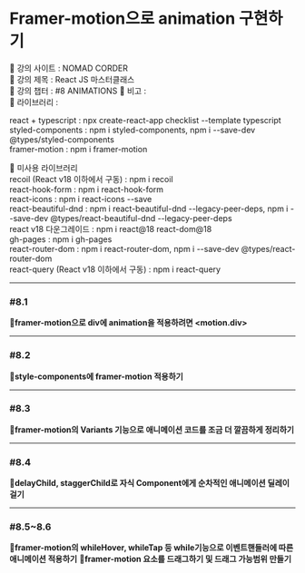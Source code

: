 # Framer-motion으로 animation 구현하기

📍 강의 사이트 : NOMAD CORDER  
📍 강의 제목 : React JS 마스터클래스  
📍 강의 챕터 : #8 ANIMATIONS
📍 비고 :  
📍 라이브러리 :  

react + typescript : npx create-react-app checklist --template typescript  
styled-components : npm i styled-components, npm i --save-dev @types/styled-components  
framer-motion : npm i framer-motion

🚫 미사용 라이브러리  
recoil (React v18 이하에서 구동) : npm i recoil  
react-hook-form : npm i react-hook-form  
react-icons : npm i react-icons --save  
react-beautiful-dnd : npm i react-beautiful-dnd --legacy-peer-deps, npm i --save-dev   @types/react-beautiful-dnd --legacy-peer-deps  
react v18 다운그레이드 : npm i react@18 react-dom@18    
gh-pages : npm i gh-pages    
react-router-dom : npm i react-router-dom, npm i --save-dev @types/react-router-dom  
react-query (React v18 이하에서 구동) : npm i react-query   

---

### #8.1

**📗framer-motion으로 div에 animation을 적용하려면 \<motion.div>**

---

### #8.2

**📗style-components에 framer-motion 적용하기**

---

### #8.3

**📗framer-motion의 Variants 기능으로 애니메이션 코드를 조금 더 깔끔하게 정리하기**

---

### #8.4

**📗delayChild, staggerChild로 자식 Component에게 순차적인 애니메이션 딜레이 걸기**

---

### #8.5~8.6
**📗framer-motion의 whileHover, whileTap 등 while기능으로 이벤트핸들러에 따른 애니메이션 적용하기**
**📗framer-motion 요소를 드래그하기 및 드래그 가능범위 만들기**
